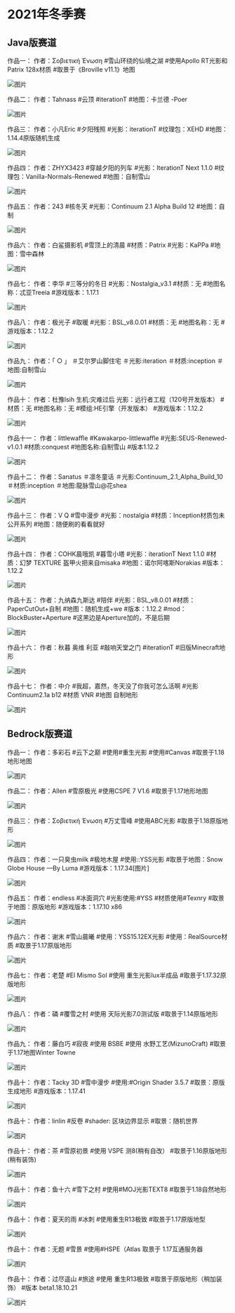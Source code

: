 # 2021年冬季赛

## Java版赛道

作品一：
作者：Σοβιετική Ένωση 
#雪山环绕的仙境之湖
#使用Apollo RT光影和Patrix 128x材质
#取景于《Broville v11.1》地图

![图片](/images/gallery/2021-winter/je/1.png)

作品二：
作者：Tahnass
#云顶
#iterationT
#地图：卡兰德 -Poer

![图片](/images/gallery/2021-winter/je/2.png)

作品三：
作者：小凡Eric
#夕阳残照
#光影：iterationT
#纹理包：XEHD
#地图：1.14.4原版随机生成

![图片](/images/gallery/2021-winter/je/3.jpg)

作品四：
作者：ZHYX3423
#穿越夕阳的列车
#光影：IterationT Next 1.1.0
#纹理包：Vanilla-Normals-Renewed
#地图：自制雪山

![图片](/images/gallery/2021-winter/je/4.png)

作品五：
作者：243
#核冬天
#光影：Continuum 2.1 Alpha Build 12
#地图：自制

![图片](/images/gallery/2021-winter/je/5.jpg)

作品六：
作者：白鲨摄影机
#雪顶上的清晨
#材质：Patrix
#光影：KaPPa
#地图：雪中森林

![图片](/images/gallery/2021-winter/je/6.png)

作品七：
作者：李华
#三等分的冬日
#光影：Nostalgia_v3.1 
#材质：无 
#地图名称：忒亚Treeia
#游戏版本：1.17.1

![图片](/images/gallery/2021-winter/je/7.png)

作品八：
作者：极光子
#取暖
#光影：BSL_v8.0.01 
#材质：无 
#地图名称：无
#游戏版本：1.12.2

![图片](/images/gallery/2021-winter/je/8.jpg)

作品九：
作者：「 ○ 」
＃艾尔罗山脚住宅
＃光影:iteration
＃材质:inception
＃地图:自制雪山

![图片](/images/gallery/2021-winter/je/9.png)

作品十：
作者：杜豫Isih
生机:灾难过后
光影：远行者工程（120号开发版本）
#材质：无 
#地图名称：无
#模组:HE引擎（开发版本）
#游戏版本：1.12.2

![图片](/images/gallery/2021-winter/je/10.jpg)

作品十一：
作者：littlewaffle
#Kawakarpo-littlewaffle
#光影:SEUS-Renewed-v1.0.1
#材质:conquest
#地图名称:自制雪山
#版本1.12.2

![图片](/images/gallery/2021-winter/je/11.jpg)

作品十二：
作者：Sanatus
＃凛冬童话
＃光影:Continuum_2.1_Alpha_Build_10
＃材质:inception
＃地图:龍脉雪山@花shea 

![图片](/images/gallery/2021-winter/je/12.jpg)

作品十三：
作者：V Q
#雪中漫步
#光影：nostalgia
#材质：Inception材质包未公开系列
#地图：随便刷的看看就好

![图片](/images/gallery/2021-winter/je/13.jpg)

作品十四：
作者：COHK晨哦凯
#暮雪小塔
#光影：iterationT Next 1.1.0
#材质：幻梦 TEXTURE  盔甲火把来自misaka
#地图：诺尔阿喀斯Norakias
#版本：1.12.2

![图片](/images/gallery/2021-winter/je/14.png)

作品十五：
作者：九纳森九斯达 
#陪伴
#光影：BSL_v8.0.01
#材质：PaperCutOut+自制
#地图：随机生成+we
#版本：1.12.2
#mod：BlockBuster+Aperture
#这黑边是Aperture加的，不是后期

![图片](/images/gallery/2021-winter/je/15.png)

作品十六：
作者：秋暮 奥维 利亚
#敲响天堂之门
#iterationT
#旧版Minecraft地形

![图片](/images/gallery/2021-winter/je/16.png)

作品十七：
作者：中介
#我超，嘉然，冬天没了你我可怎么活啊
#光影 Continuum2.1a b12
#材质 VNR
#地图 自制地形

![图片](/images/gallery/2021-winter/je/17.png)

## Bedrock版赛道

作品一：
作者：多彩石
#云下之巅
#使用#重生光影
#使用#Canvas 
#取景于1.18地形地图

![图片](/images/gallery/2021-winter/be/1.jpg)

作品二：
作者：Allen
#雪原极光
#使用CSPE 7 V1.6
#取景于1.17地形地图

![图片](/images/gallery/2021-winter/be/2.jpg)

作品三：
作者：Σοβιετική Ένωση
#万丈雪峰
#使用ABC光影
#取景于1.18原版地形

![图片](/images/gallery/2021-winter/be/3.jpg)

作品四：
作者：一只臭虫milk
#极地木屋
#使用::YSS光影
#取景于地图：Snow Globe House —By Luma
#游戏版本：1.17.34[图片]

![图片](/images/gallery/2021-winter/be/4.jpg)

作品五：
作者：endless
#冰面洞穴
#光影使用:#YSS 
#材质使用#Texnry 
#取景于地图：原版地形
#游戏版本：1.17.10 x86

![图片](/images/gallery/2021-winter/be/5.png)

作品六：
作者：谢末
#雪山晨曦
#使用：YSS15.12EX光影
#使用：RealSource材质
#取景于1.17原版地形

![图片](/images/gallery/2021-winter/be/6.jpg)

作品七：
作者：老楚
#El Mismo Sol
#使用 重生光影lux半成品
#取景于1.17.32原版地形

![图片](/images/gallery/2021-winter/be/7.jpg)

作品八：
作者：磷
#覆雪之村
#使用 天际光影7.0测试版
#取景于1.14原版地形

![图片](/images/gallery/2021-winter/be/8.png)

作品九：
作者：藤白巧
#寂夜
#使用 BSBE
#使用 水野工艺(MizunoCraft) 
#取景于1.17地图Winter Towne

![图片](/images/gallery/2021-winter/be/9.jpg)

作品十：
作者：Tacky 3D
#雪中漫步
#使用:#Origin Shader 3.5.7
#取景：原版生成地形
#游戏版本：1.17.41

![图片](/images/gallery/2021-winter/be/10.jpg)

作品十：
作者：linlin
#反卷
#shader: 区块边界显示
#取景：随机世界

![图片](/images/gallery/2021-winter/be/11.jpg)

作品十：
作者：茶
#雪原初景
#使用 VSPE 测8(稍有自改）
#取景于1.16原版地形(稍有装饰)

![图片](/images/gallery/2021-winter/be/12.png)

作品十：
作者：鱼十六
#雪下之村
#使用#MOJ光影TEXT8
#取景于1.18自然地形

![图片](/images/gallery/2021-winter/be/13.jpg)

作品十：
作者：夏天的雨
#冰刺
#使用重生R13极致
#取景于1.17原版地型

![图片](/images/gallery/2021-winter/be/14.jpg)

作品十：
作者：无题
#雪景
#使用#HSPE（Atlas
取景于 1.17互通服务器

![图片](/images/gallery/2021-winter/be/15.jpg)

作品十：
作者：过尽遥山
#旅途
#使用 重生R13极致
#取景于原版地形（稍加装饰）
#版本 beta1.18.10.21

![图片](/images/gallery/2021-winter/be/16.jpg)